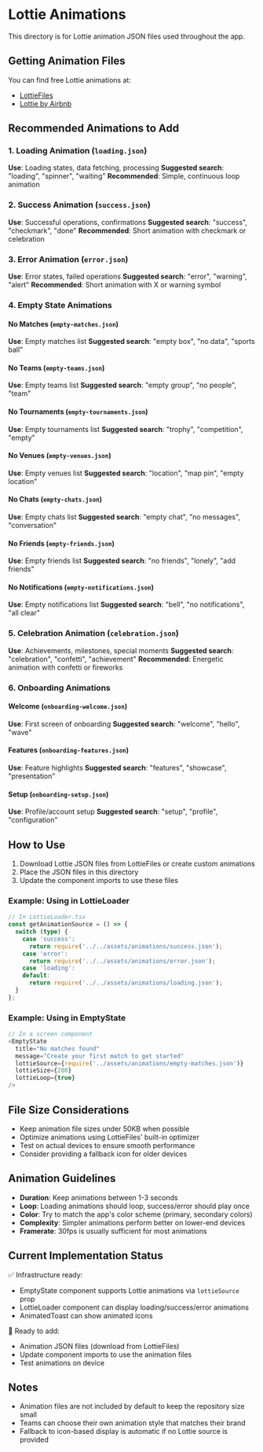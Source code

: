 # Lottie Animations

This directory is for Lottie animation JSON files used throughout the app.

## Getting Animation Files

You can find free Lottie animations at:
- [LottieFiles](https://lottiefiles.com/)
- [Lottie by Airbnb](https://airbnb.design/lottie/)

## Recommended Animations to Add

### 1. Loading Animation (`loading.json`)
**Use**: Loading states, data fetching, processing
**Suggested search**: "loading", "spinner", "waiting"
**Recommended**: Simple, continuous loop animation

### 2. Success Animation (`success.json`)
**Use**: Successful operations, confirmations
**Suggested search**: "success", "checkmark", "done"
**Recommended**: Short animation with checkmark or celebration

### 3. Error Animation (`error.json`)
**Use**: Error states, failed operations
**Suggested search**: "error", "warning", "alert"
**Recommended**: Short animation with X or warning symbol

### 4. Empty State Animations

#### No Matches (`empty-matches.json`)
**Use**: Empty matches list
**Suggested search**: "empty box", "no data", "sports ball"

#### No Teams (`empty-teams.json`)
**Use**: Empty teams list
**Suggested search**: "empty group", "no people", "team"

#### No Tournaments (`empty-tournaments.json`)
**Use**: Empty tournaments list
**Suggested search**: "trophy", "competition", "empty"

#### No Venues (`empty-venues.json`)
**Use**: Empty venues list
**Suggested search**: "location", "map pin", "empty location"

#### No Chats (`empty-chats.json`)
**Use**: Empty chats list
**Suggested search**: "empty chat", "no messages", "conversation"

#### No Friends (`empty-friends.json`)
**Use**: Empty friends list
**Suggested search**: "no friends", "lonely", "add friends"

#### No Notifications (`empty-notifications.json`)
**Use**: Empty notifications list
**Suggested search**: "bell", "no notifications", "all clear"

### 5. Celebration Animation (`celebration.json`)
**Use**: Achievements, milestones, special moments
**Suggested search**: "celebration", "confetti", "achievement"
**Recommended**: Energetic animation with confetti or fireworks

### 6. Onboarding Animations

#### Welcome (`onboarding-welcome.json`)
**Use**: First screen of onboarding
**Suggested search**: "welcome", "hello", "wave"

#### Features (`onboarding-features.json`)
**Use**: Feature highlights
**Suggested search**: "features", "showcase", "presentation"

#### Setup (`onboarding-setup.json`)
**Use**: Profile/account setup
**Suggested search**: "setup", "profile", "configuration"

## How to Use

1. Download Lottie JSON files from LottieFiles or create custom animations
2. Place the JSON files in this directory
3. Update the component imports to use these files

### Example: Using in LottieLoader

```typescript
// In LottieLoader.tsx
const getAnimationSource = () => {
  switch (type) {
    case 'success':
      return require('../../assets/animations/success.json');
    case 'error':
      return require('../../assets/animations/error.json');
    case 'loading':
    default:
      return require('../../assets/animations/loading.json');
  }
};
```

### Example: Using in EmptyState

```typescript
// In a screen component
<EmptyState
  title="No matches found"
  message="Create your first match to get started"
  lottieSource={require('../assets/animations/empty-matches.json')}
  lottieSize={200}
  lottieLoop={true}
/>
```

## File Size Considerations

- Keep animation file sizes under 50KB when possible
- Optimize animations using LottieFiles' built-in optimizer
- Test on actual devices to ensure smooth performance
- Consider providing a fallback icon for older devices

## Animation Guidelines

- **Duration**: Keep animations between 1-3 seconds
- **Loop**: Loading animations should loop, success/error should play once
- **Color**: Try to match the app's color scheme (primary, secondary colors)
- **Complexity**: Simpler animations perform better on lower-end devices
- **Framerate**: 30fps is usually sufficient for most animations

## Current Implementation Status

✅ Infrastructure ready:
- EmptyState component supports Lottie animations via `lottieSource` prop
- LottieLoader component can display loading/success/error animations
- AnimatedToast can show animated icons

🎨 Ready to add:
- Animation JSON files (download from LottieFiles)
- Update component imports to use the animation files
- Test animations on device

## Notes

- Animation files are not included by default to keep the repository size small
- Teams can choose their own animation style that matches their brand
- Fallback to icon-based display is automatic if no Lottie source is provided
